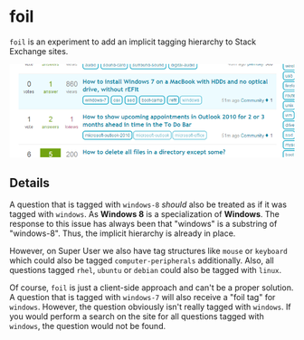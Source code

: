 foil
====

`foil` is an experiment to add an implicit tagging hierarchy to Stack Exchange sites.

![foil on Super User](https://github.com/oliversalzburg/foil/raw/master/screenshot.png)

Details
-------

A question that is tagged with `windows-8` *should* also be treated as if it was tagged with `windows`. As **Windows 8** is a specialization of **Windows**. The response to this issue has always been that "windows" is a substring of "windows-8". Thus, the implicit hierarchy is already in place.

However, on Super User we also have tag structures like `mouse` or `keyboard` which could also be tagged `computer-peripherals` additionally. Also, all questions tagged `rhel`, `ubuntu` or `debian` could also be tagged with `linux`.

Of course, `foil` is just a client-side approach and can't be a proper solution. A question that is tagged with `windows-7` will also receive a "foil tag" for `windows`. However, the question obviously isn't really tagged with `windows`. If you would perform a search on the site for all questions tagged with `windows`, the question would not be found.